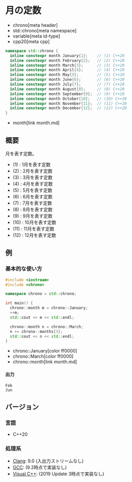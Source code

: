 # 月の定数
* chrono[meta header]
* std::chrono[meta namespace]
* variable[meta id-type]
* cpp20[meta cpp]

```cpp
namespace std::chrono {
  inline constexpr month January{1};    // (1) C++20
  inline constexpr month February{2};   // (2) C++20
  inline constexpr month March{3};      // (3) C++20
  inline constexpr month April{4};      // (4) C++20
  inline constexpr month May{5};        // (5) C++20
  inline constexpr month June{6};       // (6) C++20
  inline constexpr month July{7};       // (7) C++20
  inline constexpr month August{8};     // (8) C++20
  inline constexpr month September{9};  // (9) C++20
  inline constexpr month October{10};   // (10) C++20
  inline constexpr month November{11};  // (11) C++20
  inline constexpr month December{12};  // (12) C++20
}
```
* month[link month.md]

## 概要
月を表す定数。

- (1) : 1月を表す定数
- (2) : 2月を表す定数
- (3) : 3月を表す定数
- (4) : 4月を表す定数
- (5) : 5月を表す定数
- (6) : 6月を表す定数
- (7) : 7月を表す定数
- (8) : 8月を表す定数
- (9) : 9月を表す定数
- (10) : 10月を表す定数
- (11) : 11月を表す定数
- (12) : 12月を表す定数


## 例
### 基本的な使い方
```cpp example
#include <iostream>
#include <chrono>

namespace chrono = std::chrono;

int main() {
  chrono::month m = chrono::January;
  ++m;
  std::cout << m << std::endl;

  chrono::month n = chrono::March;
  n += chrono::months{3};
  std::cout << n << std::endl;
}
```
* chrono::January[color ff0000]
* chrono::March[color ff0000]
* chrono::month[link month.md]

#### 出力
```
Feb
Jun
```

## バージョン
### 言語
- C++20

### 処理系
- [Clang](/implementation.md#clang): 9.0 (入出力ストリームなし)
- [GCC](/implementation.md#gcc): (9.2時点で実装なし)
- [Visual C++](/implementation.md#visual_cpp): (2019 Update 3時点で実装なし)


